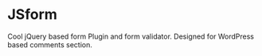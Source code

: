 JSform
======

Cool jQuery based form Plugin and form validator. Designed for WordPress based comments section. 

